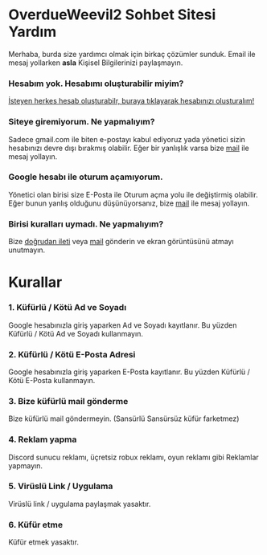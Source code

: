 # OverdueWeevil2 Sohbet Sitesi Yardım
Merhaba, burda size yardımcı olmak için birkaç çözümler sunduk. Email ile mesaj yollarken **asla** Kişisel Bilgilerinizi paylaşmayın.
### Hesabım yok. Hesabımı oluşturabilir miyim?
[İsteyen herkes hesab oluşturabilr, buraya tıklayarak hesabınızı oluşturalım!](SignUp.md#hesabınızı-oluşturun)
### Siteye giremiyorum. Ne yapmalıyım?
Sadece gmail.com ile biten e-postayı kabul ediyoruz yada yönetici sizin hesabınızı devre dışı bırakmış olabilir. Eğer bir yanlışlık varsa bize [mail](mailto:61hasanabdullahuygun@gmail.com) ile mesaj yollayın.
### Google hesabı ile oturum açamıyorum.
Yönetici olan birisi size E-Posta ile Oturum açma yolu ile değiştirmiş olabilir. Eğer bunun yanlış olduğunu düşünüyorsanız, bize [mail](mailto:61hasanabdullahuygun@gmail.com) ile mesaj yollayın.
### Birisi kuralları uymadı. Ne yapmalıyım?
Bize [doğrudan ileti](https://overdueweevil2.cloud.mattermost.com/main/messages/@overdueweevil2) veya [mail](mailto:61hasanabdullahuygun@gmail.com) gönderin ve ekran görüntüsünü atmayı unutmayın.
# Kurallar
### 1. Küfürlü / Kötü Ad ve Soyadı
Google hesabınızla giriş yaparken Ad ve Soyadı kayıtlanır. Bu yüzden Küfürlü / Kötü Ad ve Soyadı kullanmayın.
### 2. Küfürlü / Kötü E-Posta Adresi
Google hesabınızla giriş yaparken E-Posta kayıtlanır. Bu yüzden Küfürlü / Kötü E-Posta kullanmayın.
### 3. Bize küfürlü mail gönderme
Bize küfürlü mail göndermeyin. (Sansürlü Sansürsüz küfür farketmez)
### 4. Reklam yapma
Discord sunucu reklamı, üçretsiz robux reklamı, oyun reklamı gibi Reklamlar yapmayın.
### 5. Virüslü Link / Uygulama
Virüslü link / uygulama paylaşmak yasaktır.
### 6. Küfür etme
Küfür etmek yasaktır.
